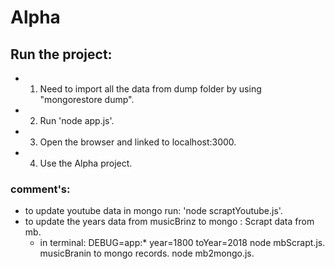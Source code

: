 # Alpha
## Run the project:
* 1. Need to import all the data from dump folder by using "mongorestore dump".
* 2. Run 'node app.js'.
* 3. Open the browser and linked to localhost:3000.
* 4. Use the Alpha project.




### comment's:
* to update youtube data in mongo run: 'node scraptYoutube.js'.
* to update the years data from musicBrinz to mongo :
    Scrapt data from mb.
    * in terminal:  DEBUG=app:* year=1800 toYear=2018 node mbScrapt.js.
    musicBranin to mongo records.
    node mb2mongo.js.

